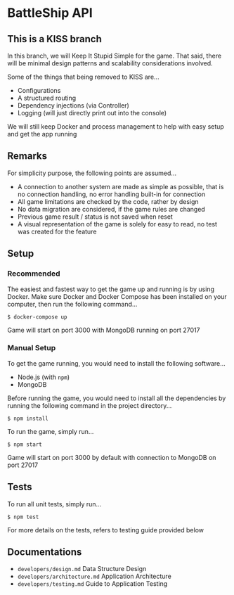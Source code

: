 # BattleShip API

## This is a KISS branch
In this branch, we will Keep It Stupid Simple for the game. That said, there
will be minimal design patterns and scalability considerations involved.

Some of the things that being removed to KISS are...

- Configurations
- A structured routing
- Dependency injections (via Controller)
- Logging (will just directly print out into the console)

We will still keep Docker and process management to help with easy setup and
get the app running

## Remarks
For simplicity purpose, the following points are assumed...

- A connection to another system are made as simple as possible, that is no connection handling, no error handling built-in for connection
- All game limitations are checked by the code, rather by design
- No data migration are considered, if the game rules are changed
- Previous game result / status is not saved when reset
- A visual representation of the game is solely for easy to read, no test was created for the feature

## Setup

### Recommended
The easiest and fastest way to get the game up and running is by using Docker.
Make sure Docker and Docker Compose has been installed on your computer, then
run the following command...

```
$ docker-compose up
```

Game will start on port 3000 with MongoDB running on port 27017

### Manual Setup
To get the game running, you would need to install the following software...

- Node.js (with `npm`)
- MongoDB

Before running the game, you would need to install all the dependencies by
running the following command in the project directory...

```
$ npm install
```

To run the game, simply run...

```
$ npm start
```

Game will start on port 3000 by default with connection to MongoDB on port 27017

## Tests
To run all unit tests, simply run...

```
$ npm test
```

For more details on the tests, refers to testing guide provided below

## Documentations

- `developers/design.md` Data Structure Design
- `developers/architecture.md` Application Architecture
- `developers/testing.md` Guide to Application Testing
